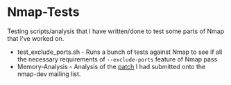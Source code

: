 Nmap-Tests
==========

Testing scripts/analysis that I have written/done to test some parts of Nmap that I've worked on.

+ test\_exclude\_ports.sh - Runs a bunch of tests against Nmap to see if all the necessary requirements of `--exclude-ports` feature of Nmap pass
+ Memory-Analysis - Analysis of the [patch](http://seclists.org/nmap-dev/2014/q2/429) I had submitted onto the nmap-dev mailing list.
